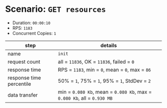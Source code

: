 # Scenario: `GET resources`

- Duration: `00:00:10`
- RPS: `1183`
- Concurrent Copies: `1`

| __step__                 | __details__                                                             |
|--------------------------|-------------------------------------------------------------------------|
| name                     | `init`                                                                  |
| request count            | all = `11836`, OK = `11836`, failed = `0`                               |
| response time            | RPS = `1183`, min = `0`, mean = `0`, max = `86`                         |
| response time percentile | 50% = `1`, 75% = `1`, 95% = `1`, StdDev = `2`                           |
| data transfer            | min = `0.080 Kb`, mean = `0.080 Kb`, max = `0.080 Kb`, all = `0.930 MB` |